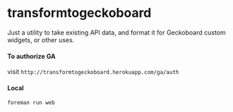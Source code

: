 transformtogeckoboard
=====================

Just a utility to take existing API data, and format it for Geckoboard custom widgets, or other uses.

#### To authorize GA
visit `http://transformtogeckoboard.herokuapp.com/ga/auth`

#### Local

```
foreman run web
```
